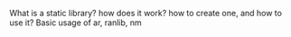What is a static library?
how does it work?
how to create one, and how to use it?
Basic usage of ar, ranlib, nm
